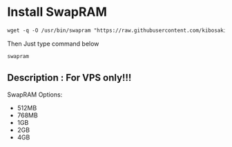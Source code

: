 # Install SwapRAM
 ```html
wget -q -O /usr/bin/swapram "https://raw.githubusercontent.com/kibosakir/swapram/main/swapram.sh" && chmod +x /usr/bin/swapram && swapram
  ```
Then Just type command below
 ```html
swapram
  ```

## Description : For VPS only!!!

 SwapRAM Options:
- 512MB
- 768MB
- 1GB
- 2GB
- 4GB
